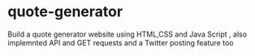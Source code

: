 # quote-generator
Build a quote generator website using HTML,CSS and Java Script  , also implemnted API and GET requests and a Twitter posting feature too
